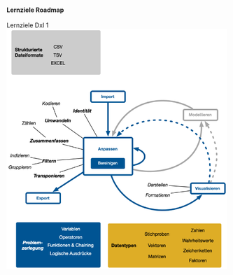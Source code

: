 #### Lernziele Roadmap


Lernziele DxI 1
<img src="https://github.com/dxiai/ct-resourcen/raw/main/docs/00_einleitung/assets/DXI_big_picture/DXI_big_picture-1.png" title="short track road map">

<!-- 
<div style="display: inline-block;width: 60%;" markdown="1">
<img src="https://github.com/dxiai/ct-resourcen/raw/main/bilder/DXI_big_picture_adls/DXI_big_picture-1.png" width="100%" title="ADLS">
</div>
-->
